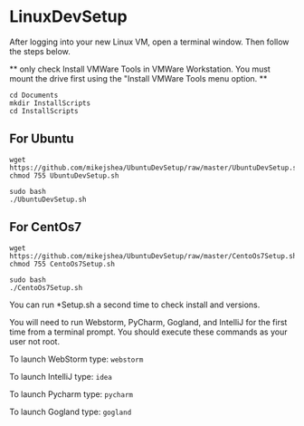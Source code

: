 # LinuxDevSetup

After logging into your new Linux VM, open a terminal window. Then follow the steps below. 

** only check Install VMWare Tools in VMWare Workstation. You must mount the drive first using the "Install VMWare Tools menu option. **

```
cd Documents
mkdir InstallScripts
cd InstallScripts
```
## For Ubuntu
```
wget https://github.com/mikejshea/UbuntuDevSetup/raw/master/UbuntuDevSetup.sh
chmod 755 UbuntuDevSetup.sh

sudo bash
./UbuntuDevSetup.sh
```
## For CentOs7
```
wget https://github.com/mikejshea/UbuntuDevSetup/raw/master/CentoOs7Setup.sh
chmod 755 CentoOs7Setup.sh

sudo bash
./CentoOs7Setup.sh
```

You can run \*Setup.sh a second time to check install and versions.

You will need to run Webstorm, PyCharm, Gogland, and IntelliJ for the first time from a terminal prompt. You should execute these commands as your user not root. 

To launch WebStorm type:
`webstorm`

To launch IntelliJ type:
`idea`

To launch Pycharm type:
`pycharm`

To launch Gogland type:
`gogland`

